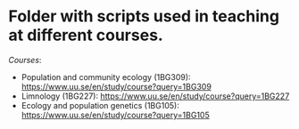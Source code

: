 # Folder with scripts used in teaching at different courses.
_Courses_: 
- Population and community ecology (1BG309): https://www.uu.se/en/study/course?query=1BG309
- Limnology (1BG227): https://www.uu.se/en/study/course?query=1BG227
- Ecology and population genetics (1BG105): https://www.uu.se/en/study/course?query=1BG105
